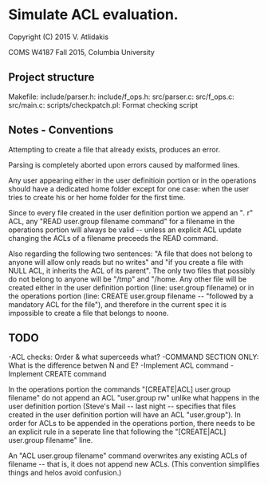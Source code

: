 Simulate ACL evaluation.
==
Copyright (C) 2015 V. Atlidakis

COMS W4187 Fall 2015, Columbia University

## Project structure

Makefile:
include/parser.h:
include/f_ops.h:
src/parser.c:
src/f_ops.c:
src/main.c:
scripts/checkpatch.pl: Format checking script

## Notes - Conventions
Attempting to create a file that already exists, produces an error.

Parsing is completely aborted upon errors caused by malformed lines.

Any user appearing either in the user definitioin portion or in the operations
should have a dedicated home folder except for one case: when the user tries
to create his or her home folder for the first time.

Since to every file created in the user definition portion  we append an "*.* r"
ACL, any "READ user.group filename command" for a filename in the operations
portion will always be valid -- unless an explicit ACL update changing the ACLs
of a filename preceeds the READ command.

Also regarding the following two sentences: "A file that does not belong
to anyone will allow only reads but no writes" and "if you create a file with
NULL ACL, it inherits the ACL of its parent".  The only two files that possibly
do not belong to anyone will be "/tmp" and "/home.  Any other file will be created
either in the user definition portion (line: user.group filename) or in the
operations portion (line: CREATE user.group filename -- "followed by a mandatory
ACL for the file"), and therefore in the current spec it is impossible to create a file that belongs to noone.


## TODO
-ACL checks: Order & what superceeds what?
-COMMAND SECTION ONLY: What is the difference betwen N and E?
-Implement ACL command
-Implement CREATE command


In the operations portion the commands "[CREATE|ACL] user.group filename" 
do not append an ACL "user.group rw" unlike what happens in the user
definition portion (Steve's Mail -- last night -- specifies that files created
in the user definition portion will have an ACL "user.group").
In order for ACLs to be appended in the operations portion, there needs to be
an explicit rule in a seperate line that following the
"[CREATE|ACL] user.group filename" line.


An "ACL user.group filename" command overwrites any existing ACLs of filename --
that is, it does not append new ACLs. (This convention simplifies things and
helos avoid confusion.)
